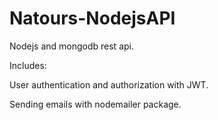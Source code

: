 # Natours-NodejsAPI
Nodejs and mongodb rest api.

Includes:

User authentication and authorization with JWT.

Sending emails with nodemailer package.



